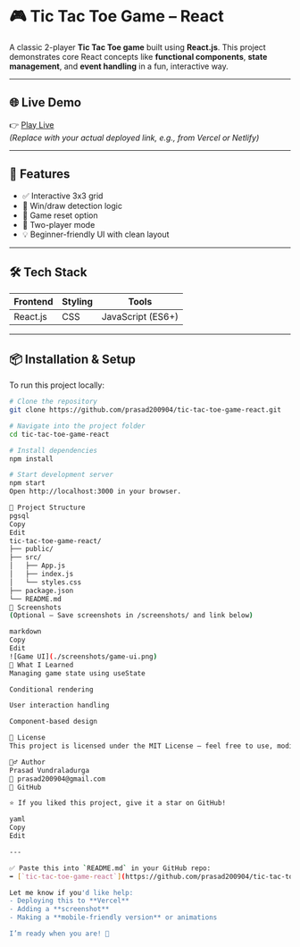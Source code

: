 # 🎮 Tic Tac Toe Game – React

A classic 2-player **Tic Tac Toe game** built using **React.js**. This project demonstrates core React concepts like **functional components**, **state management**, and **event handling** in a fun, interactive way.

---

## 🌐 Live Demo

👉 [Play Live](https://prasad200904.github.io/TicTacToe-game/)  
*(Replace with your actual deployed link, e.g., from Vercel or Netlify)*

---

## 🚀 Features

- ✅ Interactive 3x3 grid
- 🧠 Win/draw detection logic
- 🔁 Game reset option
- 👥 Two-player mode
- 💡 Beginner-friendly UI with clean layout

---

## 🛠️ Tech Stack

| Frontend  | Styling | Tools |
|-----------|---------|--------|
| React.js  | CSS     | JavaScript (ES6+) |

---

## 📦 Installation & Setup

To run this project locally:

```bash
# Clone the repository
git clone https://github.com/prasad200904/tic-tac-toe-game-react.git

# Navigate into the project folder
cd tic-tac-toe-game-react

# Install dependencies
npm install

# Start development server
npm start
Open http://localhost:3000 in your browser.

📁 Project Structure
pgsql
Copy
Edit
tic-tac-toe-game-react/
├── public/
├── src/
│   ├── App.js
│   ├── index.js
│   └── styles.css
├── package.json
└── README.md
📸 Screenshots
(Optional – Save screenshots in /screenshots/ and link below)

markdown
Copy
Edit
![Game UI](./screenshots/game-ui.png)
🧠 What I Learned
Managing game state using useState

Conditional rendering

User interaction handling

Component-based design

📄 License
This project is licensed under the MIT License – feel free to use, modify, and share.

🙋‍♂️ Author
Prasad Vundraladurga
📧 prasad200904@gmail.com
🔗 GitHub

⭐ If you liked this project, give it a star on GitHub!

yaml
Copy
Edit

---

✅ Paste this into `README.md` in your GitHub repo:  
➡️ [`tic-tac-toe-game-react`](https://github.com/prasad200904/tic-tac-toe-game-react)

Let me know if you'd like help:
- Deploying this to **Vercel**
- Adding a **screenshot**
- Making a **mobile-friendly version** or animations

I’m ready when you are! 🚀
